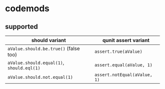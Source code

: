 # codemods

## supported

| should variant | qunit assert variant | 
| ------ | ------ |
| `aValue.should.be.true()` (false too) | `assert.true(aValue)` |
| `aValue.should.equal(1)`, `should.eql(1)`  | `assert.equal(aValue, 1)` |
| `aValue.should.not.equal(1)`  | `assert.notEqual(aValue, 1)` |

